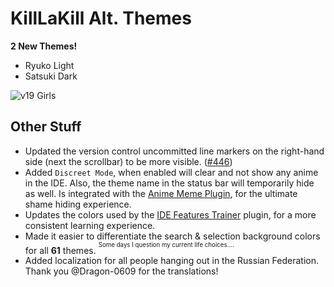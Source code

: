 # KillLaKill Alt. Themes

**2 New Themes!**

- Ryuko Light
- Satsuki Dark

![v19 Girls](https://doki.assets.unthrottled.io/misc/v19_girls_smol.png)

Other Stuff
---

- Updated the version control uncommitted line markers on the right-hand side (next the scrollbar) to be more visible. ([#446](https://github.com/doki-theme/doki-theme-jetbrains/issues/446))
- Added `Discreet Mode`, when enabled will clear and not show any anime in the IDE. Also, the theme name in the status bar will temporarily hide as well. Is integrated with the [Anime Meme Plugin](https://github.com/ani-memes/AMII#discreet-mode), for the ultimate shame hiding experience.
- Updates the colors used by the [IDE Features Trainer](https://plugins.jetbrains.com/plugin/8554-ide-features-trainer) plugin, for a more consistent learning experience.
- Made it easier to differentiate the search & selection background colors for all **61** themes. <sup><sup>Some days I question my current life choices....</sup></sup>
- Added localization for all people hanging out in the Russian Federation. Thank you @Dragon-0609 for the translations!